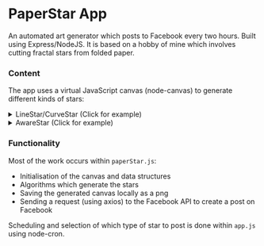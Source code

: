 # PaperStar App

An automated art generator which posts to Facebook every two hours. Built using Express/NodeJS. It is based on a hobby of mine which involves cutting fractal stars from folded paper.

### Content
The app uses a virtual JavaScript canvas (node-canvas) to generate different kinds of stars:
<details>
  <summary>LineStar/CurveStar (Click for example)</summary>
  
  <p align="left">Here the lines have no awareness of each other and can overlap. The star below is made up only of curved lines. The line endpoints fall onto an invisible grid.</p>
  <img width="800" alt="Example CurveStar" src="https://i.imgur.com/wciIeUr.png">
</details>
<details>
  <summary>AwareStar (Click for example)</summary>
  
  <p align="left">Here the lines that form the star have an awareness of each other and cannot touch or overlap. The lines are bound to the same invisible grid, and are generated in a stepwise fashion.</p>
  <img width="800" alt="Example AwareStar" src="https://i.imgur.com/m24yesb.png">

  <p align="left">The generator has been designed with future improvements in mind, such as the ability to generate stars at varying scales:</p>
  <img width="800" alt="Example AwareStar" src="https://i.imgur.com/UokC0zi.png">
</details>

### Functionality
Most of the work occurs within `paperStar.js`:
* Initialisation of the canvas and data structures
* Algorithms which generate the stars
* Saving the generated canvas locally as a png
* Sending a request (using axios) to the Facebook API to create a post on Facebook

Scheduling and selection of which type of star to post is done within `app.js` using node-cron.
